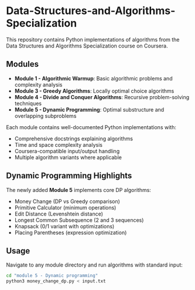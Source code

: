 # Data-Structures-and-Algorithms-Specialization

This repository contains Python implementations of algorithms from the Data Structures and Algorithms Specialization course on Coursera.

## Modules

- **Module 1 - Algorithmic Warmup**: Basic algorithmic problems and complexity analysis
- **Module 3 - Greedy Algorithms**: Locally optimal choice algorithms
- **Module 4 - Divide and Conquer Algorithms**: Recursive problem-solving techniques  
- **Module 5 - Dynamic Programming**: Optimal substructure and overlapping subproblems

Each module contains well-documented Python implementations with:
- Comprehensive docstrings explaining algorithms
- Time and space complexity analysis
- Coursera-compatible input/output handling
- Multiple algorithm variants where applicable

## Dynamic Programming Highlights

The newly added **Module 5** implements core DP algorithms:
- Money Change (DP vs Greedy comparison)
- Primitive Calculator (minimum operations)
- Edit Distance (Levenshtein distance)
- Longest Common Subsequence (2 and 3 sequences)
- Knapsack (0/1 variant with optimizations)
- Placing Parentheses (expression optimization)

## Usage

Navigate to any module directory and run algorithms with standard input:
```bash
cd "module 5 - Dynamic programming"
python3 money_change_dp.py < input.txt
```
